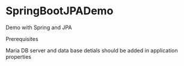 # SpringBootJPADemo
Demo with Spring and JPA

Prerequisites

Maria DB server and data base detials should be added in application properties
